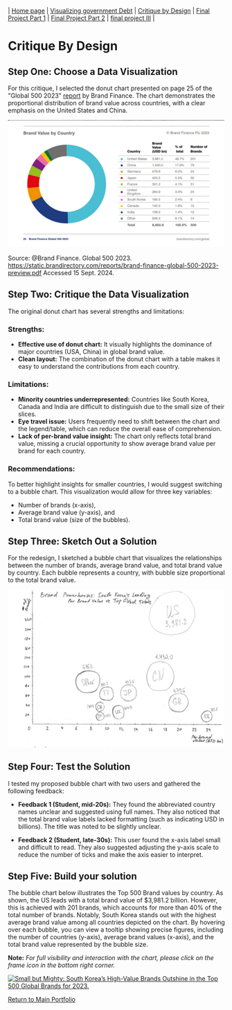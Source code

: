 | [Home page](https://aabdulakhadov.github.io/Portfolio/) | [Visualizing government Debt](/visualizing-government-debt.md) | [Critique by Design](/critique-by-design.md) | [Final Project Part 1](/Final-project-part1.md) | [Final Project Part 2](/Final-project-part2.md) | [final project III](final-project-part-three) |

# Critique By Design
## Step One: Choose a Data Visualization
For this critique, I selected the donut chart presented on page 25 of the "Global 500 2023" [report](https://static.brandirectory.com/reports/brand-finance-global-500-2023-preview.pdf) by Brand Finance. The chart demonstrates the proportional distribution of brand value across countries, with a clear emphasis on the United States and China.

<img src="Global 500 2023 Donut chart.jpg" width="500"/> 

Source: @Brand Finance. Global 500 2023. https://static.brandirectory.com/reports/brand-finance-global-500-2023-preview.pdf Accessed 15 Sept. 2024.

## Step Two: Critique the Data Visualization
The original donut chart has several strengths and limitations:

### Strengths:
- **Effective use of donut chart:** It visually highlights the dominance of major countries (USA, China) in global brand value.
- **Clean layout:** The combination of the donut chart with a table makes it easy to understand the contributions from each country.
### Limitations:
- **Minority countries underrepresented:** Countries like South Korea, Canada and India are difficult to distinguish due to the small size of their slices.
- **Eye travel issue:** Users frequently need to shift between the chart and the legend/table, which can reduce the overall ease of comprehension.
- **Lack of per-brand value insight:** The chart only reflects total brand value, missing a crucial opportunity to show average brand value per brand for each country.

### Recommendations:
To better highlight insights for smaller countries, I would suggest switching to a bubble chart. This visualization would allow for three key variables:
- Number of brands (x-axis),
- Average brand value (y-axis), and
- Total brand value (size of the bubbles).

## Step Three: Sketch Out a Solution
For the redesign, I sketched a bubble chart that visualizes the relationships between the number of brands, average brand value, and total brand value by country. Each bubble represents a country, with bubble size proportional to the total brand value.

<img src="Sketch Bubble chart.jpg" width="500"/> 

## Step Four: Test the Solution
I tested my proposed bubble chart with two users and gathered the following feedback:

- **Feedback 1 (Student, mid-20s):** They found the abbreviated country names unclear and suggested using full names. They also noticed that the total brand value labels lacked formatting (such as indicating USD in billions). The title was noted to be slightly unclear.

- **Feedback 2 (Student, late-30s):** This user found the x-axis label small and difficult to read. They also suggested adjusting the y-axis scale to reduce the number of ticks and make the axis easier to interpret.

## Step Five: Build your solution
The bubble chart below illustrates the Top 500 Brand values by country. As shown, the US leads with a total brand value of $3,981.2 billion. However, this is achieved with 201 brands, which accounts for more than 40% of the total number of brands. Notably, South Korea stands out with the highest average brand value among all countries depicted on the chart. By hovering over each bubble, you can view a tooltip showing precise figures, including the number of countries (y-axis), average brand values (x-axis), and the total brand value represented by the bubble size.

**Note:** *For full visibility and interaction with the chart, please click on the frame icon in the bottom right corner.*

<div class='tableauPlaceholder' id='viz1726708392302' style='position: relative'><noscript><a href='#'><img alt='Small but Mighty: South Korea’s High-Value Brands Outshine in the Top 500 Global Brands for 2023. '                                   src='https:&#47;&#47;public.tableau.com&#47;static&#47;images&#47;To&#47;Top500Brands_17267083330930&#47;Sheet2&#47;1_rss.png' style='border: none' /></a></noscript><object class='tableauViz'  style='display:none;'><param name='host_url' value='https%3A%2F%2Fpublic.tableau.com%2F' /> <param name='embed_code_version' value='3' /> <param name='site_root' value='' /><param name='name' value='Top500Brands_17267083330930&#47;Sheet2' /><param name='tabs' value='no' /><param name='toolbar' value='yes' /><param name='static_image' value='https:&#47;&#47;public.tableau.com&#47;static&#47;images&#47;To&#47;Top500Brands_17267083330930&#47;Sheet2&#47;1.png' /> <param name='animate_transition' value='yes' /><param name='display_static_image' value='yes' /><param name='display_spinner' value='yes' /><param name='display_overlay' value='yes' /><param name='display_count' value='yes' /><param name='language' value='en-US' /><param name='filter' value='publish=yes' /></object></div>                
<script type='text/javascript'>                    
  var divElement = document.getElementById('viz1726708392302');                    
  var vizElement = divElement.getElementsByTagName('object')[0];
  vizElement.style.width='100%';vizElement.style.height=(divElement.offsetWidth*0.75)+'px';                    
  var scriptElement = document.createElement('script');                    
  scriptElement.src = 'https://public.tableau.com/javascripts/api/viz_v1.js';
  vizElement.parentNode.insertBefore(scriptElement, vizElement);                
</script>

[Return to Main Portfolio](/README.md)
